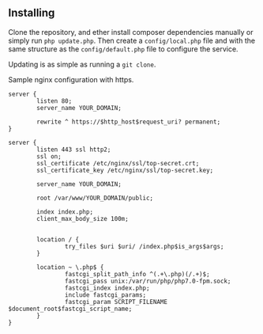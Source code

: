 ## Installing

Clone the repository, and ether install composer dependencies manually or simply run `php update.php`. Then create a `config/local.php` file and with the same structure as the `config/default.php` file to configure the service.

Updating is as simple as running a `git clone`.

Sample nginx configuration with https.
```
server {
        listen 80;
        server_name YOUR_DOMAIN;

        rewrite ^ https://$http_host$request_uri? permanent;
}

server {
        listen 443 ssl http2;
        ssl on;
        ssl_certificate /etc/nginx/ssl/top-secret.crt;
        ssl_certificate_key /etc/nginx/ssl/top-secret.key;

        server_name YOUR_DOMAIN;

        root /var/www/YOUR_DOMAIN/public;

        index index.php;
        client_max_body_size 100m;


        location / {
                try_files $uri $uri/ /index.php$is_args$args;
        }

        location ~ \.php$ {
                fastcgi_split_path_info ^(.+\.php)(/.+)$;
                fastcgi_pass unix:/var/run/php/php7.0-fpm.sock;
                fastcgi_index index.php;
                include fastcgi_params;
                fastcgi_param SCRIPT_FILENAME $document_root$fastcgi_script_name;
        }
}
```
